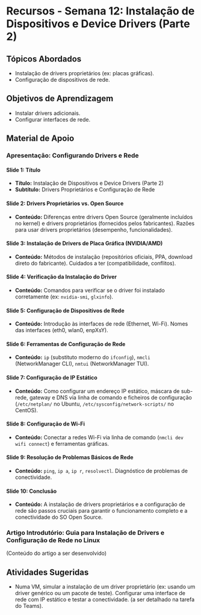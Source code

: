 # Recursos - Semana 12: Instalação de Dispositivos e Device Drivers (Parte 2)

## Tópicos Abordados
*   Instalação de drivers proprietários (ex: placas gráficas).
*   Configuração de dispositivos de rede.

## Objetivos de Aprendizagem
*   Instalar drivers adicionais.
*   Configurar interfaces de rede.

## Material de Apoio

### Apresentação: Configurando Drivers e Rede

#### Slide 1: Título
*   **Título:** Instalação de Dispositivos e Device Drivers (Parte 2)
*   **Subtítulo:** Drivers Proprietários e Configuração de Rede

#### Slide 2: Drivers Proprietários vs. Open Source
*   **Conteúdo:** Diferenças entre drivers Open Source (geralmente incluídos no kernel) e drivers proprietários (fornecidos pelos fabricantes). Razões para usar drivers proprietários (desempenho, funcionalidades).

#### Slide 3: Instalação de Drivers de Placa Gráfica (NVIDIA/AMD)
*   **Conteúdo:** Métodos de instalação (repositórios oficiais, PPA, download direto do fabricante). Cuidados a ter (compatibilidade, conflitos).

#### Slide 4: Verificação da Instalação do Driver
*   **Conteúdo:** Comandos para verificar se o driver foi instalado corretamente (ex: `nvidia-smi`, `glxinfo`).

#### Slide 5: Configuração de Dispositivos de Rede
*   **Conteúdo:** Introdução às interfaces de rede (Ethernet, Wi-Fi). Nomes das interfaces (eth0, wlan0, enpXsY).

#### Slide 6: Ferramentas de Configuração de Rede
*   **Conteúdo:** `ip` (substituto moderno do `ifconfig`), `nmcli` (NetworkManager CLI), `nmtui` (NetworkManager TUI).

#### Slide 7: Configuração de IP Estático
*   **Conteúdo:** Como configurar um endereço IP estático, máscara de sub-rede, gateway e DNS via linha de comando e ficheiros de configuração (`/etc/netplan/` no Ubuntu, `/etc/sysconfig/network-scripts/` no CentOS).

#### Slide 8: Configuração de Wi-Fi
*   **Conteúdo:** Conectar a redes Wi-Fi via linha de comando (`nmcli dev wifi connect`) e ferramentas gráficas.

#### Slide 9: Resolução de Problemas Básicos de Rede
*   **Conteúdo:** `ping`, `ip a`, `ip r`, `resolvectl`. Diagnóstico de problemas de conectividade.

#### Slide 10: Conclusão
*   **Conteúdo:** A instalação de drivers proprietários e a configuração de rede são passos cruciais para garantir o funcionamento completo e a conectividade do SO Open Source.

### Artigo Introdutório: Guia para Instalação de Drivers e Configuração de Rede no Linux

(Conteúdo do artigo a ser desenvolvido)

## Atividades Sugeridas
*   Numa VM, simular a instalação de um driver proprietário (ex: usando um driver genérico ou um pacote de teste). Configurar uma interface de rede com IP estático e testar a conectividade. (a ser detalhado na tarefa do Teams).

